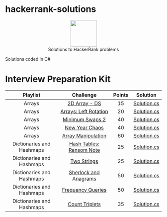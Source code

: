 # hackerrank-solutions

<p align="center">
    <a href="https://www.hackerrank.com/brunodeandrade">
        <img height="85" src="https://hrcdn.net/hackerrank/assets/brand/hr_logo_new_word-4acac9b8a6a3c53b6ff4ab2a51fdfef4.png" style="max-width:100%;">
    </a>
    <br>Solutions to HackerRank problems
</p>

<p>Solutions coded in C#</p>

<h1>Interview Preparation Kit</h1>

<table>
    <thead>
        <tr>
            <th align="center">Playlist</th>
            <th align="center">Challenge</th>
            <th align="center">Points</th>
            <th align="center">Solution</th>
        </tr>
    </thead>
    <tbody>
        <tr>
            <td align="center">Arrays</td>
            <td align="center"><a href="https://www.hackerrank.com/challenges/2d-array/problem?h_l=interview&playlist_slugs%5B%5D=interview-preparation-kit&playlist_slugs%5B%5D=arrays">2D
                    Array - DS</a></td>
            <td align="center">15</td>
            <td align="center"><a href="https://github.com/bruno-de-andrade/hackerrank-solutions/blob/master/Interview%20Preparation%20Kit/Arrays/2D%20Array%20-%20DS/Solution.cs">Solution.cs</a></td>
        </tr>
        <tr>
            <td align="center">Arrays</td>
            <td align="center"><a href="https://www.hackerrank.com/challenges/ctci-array-left-rotation/problem?h_l=interview&playlist_slugs%5B%5D=interview-preparation-kit&playlist_slugs%5B%5D=arrays">Arrays:
                    Left Rotation</a></td>
            <td align="center">20</td>
            <td align="center"><a href="https://github.com/bruno-de-andrade/hackerrank-solutions/blob/master/Interview%20Preparation%20Kit/Arrays/Arrays%20Left%20Rotation/Solution.cs">Solution.cs</a></td>
        </tr>
        <tr>
            <td align="center">Arrays</td>
            <td align="center"><a href="https://www.hackerrank.com/challenges/minimum-swaps-2/problem?h_l=interview&playlist_slugs%5B%5D=interview-preparation-kit&playlist_slugs%5B%5D=arrays">Minimum
                    Swaps 2</a></td>
            <td align="center">40</td>
            <td align="center"><a href="https://github.com/bruno-de-andrade/hackerrank-solutions/blob/master/Interview%20Preparation%20Kit/Arrays/Minimum%20Swaps%202/Solution.cs">Solution.cs</a></td>
        </tr>
        <tr>
            <td align="center">Arrays</td>
            <td align="center"><a href="https://www.hackerrank.com/challenges/new-year-chaos/problem?h_l=interview&playlist_slugs%5B%5D=interview-preparation-kit&playlist_slugs%5B%5D=arrays">New
                    Year Chaos</a></td>
            <td align="center">40</td>
            <td align="center"><a href="https://github.com/bruno-de-andrade/hackerrank-solutions/blob/master/Interview%20Preparation%20Kit/Arrays/New%20Year%20Chaos/Solution.cs">Solution.cs</a></td>
        </tr>
        <tr>
            <td align="center">Arrays</td>
            <td align="center"><a href="https://www.hackerrank.com/challenges/crush/problem?h_l=interview&playlist_slugs%5B%5D=interview-preparation-kit&playlist_slugs%5B%5D=arrays">Array
                    Manipulation</a></td>
            <td align="center">60</td>
            <td align="center"><a href="https://github.com/bruno-de-andrade/hackerrank-solutions/blob/master/Interview%20Preparation%20Kit/Arrays/Array%20Manipulation/Solution.cs">Solution.cs</a></td>
        </tr>
        <tr>
            <td align="center">Dictionaries and Hashmaps</td>
            <td align="center"><a href="https://www.hackerrank.com/challenges/ctci-ransom-note/problem?h_l=interview&playlist_slugs%5B%5D=interview-preparation-kit&playlist_slugs%5B%5D=dictionaries-hashmaps">Hash Tables: Ransom Note</a></td>
            <td align="center">25</td>
            <td align="center"><a href="https://github.com/bruno-de-andrade/hackerrank-solutions/blob/master/Interview%20Preparation%20Kit/Dictionaries%20and%20Hashmaps/Hash%20Tables%20Ransom%20Note/Solution.cs">Solution.cs</a></td>
        </tr>
        <tr>
            <td align="center">Dictionaries and Hashmaps</td>
            <td align="center"><a href="https://www.hackerrank.com/challenges/two-strings/problem?h_l=interview&playlist_slugs%5B%5D=interview-preparation-kit&playlist_slugs%5B%5D=dictionaries-hashmaps">
                Two Strings</a></td>
            <td align="center">25</td>
            <td align="center"><a href="https://github.com/bruno-de-andrade/hackerrank-solutions/blob/master/Interview%20Preparation%20Kit/Dictionaries%20and%20Hashmaps/Two%20Strings/Solution.cs">Solution.cs</a></td>
        </tr>
        <tr>
            <td align="center">Dictionaries and Hashmaps</td>
            <td align="center"><a href="https://www.hackerrank.com/challenges/sherlock-and-anagrams/problem?h_l=interview&playlist_slugs%5B%5D=interview-preparation-kit&playlist_slugs%5B%5D=dictionaries-hashmaps">
                Sherlock and Anagrams</a></td>
            <td align="center">50</td>
            <td align="center"><a href="https://github.com/bruno-de-andrade/hackerrank-solutions/blob/master/Interview%20Preparation%20Kit/Dictionaries%20and%20Hashmaps/Sherlock%20and%20Anagrams/Solution.cs">Solution.cs</a></td>
        </tr>
        <tr>
            <td align="center">Dictionaries and Hashmaps</td>
            <td align="center"><a href="https://www.hackerrank.com/challenges/frequency-queries/problem?h_l=interview&playlist_slugs%5B%5D=interview-preparation-kit&playlist_slugs%5B%5D=dictionaries-hashmaps">
                Frequency Queries</a></td>
            <td align="center">50</td>
            <td align="center"><a href="https://github.com/bruno-de-andrade/hackerrank-solutions/blob/master/Interview%20Preparation%20Kit/Dictionaries%20and%20Hashmaps/Frequency%20Queries/Solution.cs">Solution.cs</a></td>
        </tr>
        <tr>
            <td align="center">Dictionaries and Hashmaps</td>
            <td align="center"><a href="https://www.hackerrank.com/challenges/count-triplets-1/problem?h_l=interview&playlist_slugs%5B%5D=interview-preparation-kit&playlist_slugs%5B%5D=dictionaries-hashmaps">
                Count Triplets</a></td>
            <td align="center">35</td>
            <td align="center"><a href="https://github.com/bruno-de-andrade/hackerrank-solutions/blob/master/Interview%20Preparation%20Kit/Dictionaries%20and%20Hashmaps/Count%20Triplets/Solution.cs">Solution.cs</a></td>
        </tr>
    </tbody>
</table>
